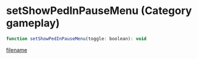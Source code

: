 # setShowPedInPauseMenu (Category gameplay)

```js
function setShowPedInPauseMenu(toggle: boolean): void
```

[filename](setShowPedInPauseMenu_m.md ':include')